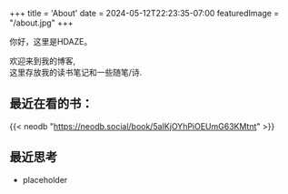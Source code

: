 +++
title = 'About'
date = 2024-05-12T22:23:35-07:00
featuredImage = "/about.jpg"
+++


你好，这里是HDAZE。  

欢迎来到我的博客,  
这里存放我的读书笔记和一些随笔/诗.

 ## 最近在看的书：


{{< neodb "https://neodb.social/book/5aIKjOYhPiOEUmG63KMtnt" >}}

## 最近思考
- placeholder
